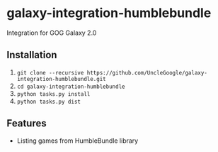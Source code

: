 # galaxy-integration-humblebundle

Integration for GOG Galaxy 2.0

## Installation

1. `git clone --recursive https://github.com/UncleGoogle/galaxy-integration-humblebundle.git`
2. `cd galaxy-integration-humblebundle`
3. `python tasks.py install`
4. `python tasks.py dist`

## Features

* Listing games from HumbleBundle library
